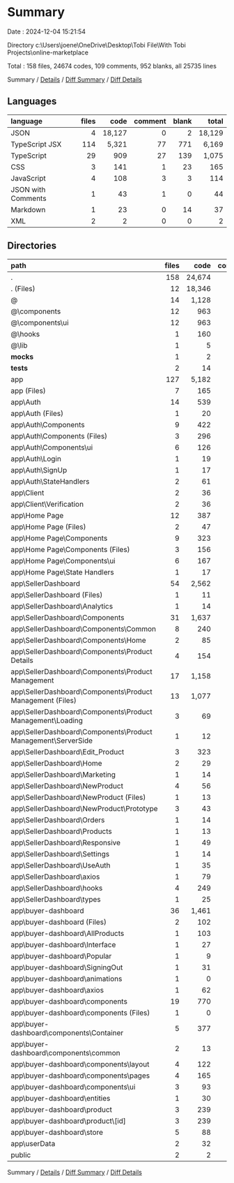 # Summary

Date : 2024-12-04 15:21:54

Directory c:\\Users\\joene\\OneDrive\\Desktop\\Tobi File\\With Tobi Projects\\online-marketplace

Total : 158 files,  24674 codes, 109 comments, 952 blanks, all 25735 lines

Summary / [Details](details.md) / [Diff Summary](diff.md) / [Diff Details](diff-details.md)

## Languages
| language | files | code | comment | blank | total |
| :--- | ---: | ---: | ---: | ---: | ---: |
| JSON | 4 | 18,127 | 0 | 2 | 18,129 |
| TypeScript JSX | 114 | 5,321 | 77 | 771 | 6,169 |
| TypeScript | 29 | 909 | 27 | 139 | 1,075 |
| CSS | 3 | 141 | 1 | 23 | 165 |
| JavaScript | 4 | 108 | 3 | 3 | 114 |
| JSON with Comments | 1 | 43 | 1 | 0 | 44 |
| Markdown | 1 | 23 | 0 | 14 | 37 |
| XML | 2 | 2 | 0 | 0 | 2 |

## Directories
| path | files | code | comment | blank | total |
| :--- | ---: | ---: | ---: | ---: | ---: |
| . | 158 | 24,674 | 109 | 952 | 25,735 |
| . (Files) | 12 | 18,346 | 6 | 25 | 18,377 |
| @ | 14 | 1,128 | 3 | 143 | 1,274 |
| @\\components | 12 | 963 | 0 | 109 | 1,072 |
| @\\components\\ui | 12 | 963 | 0 | 109 | 1,072 |
| @\\hooks | 1 | 160 | 3 | 32 | 195 |
| @\\lib | 1 | 5 | 0 | 2 | 7 |
| __mocks__ | 1 | 2 | 1 | 1 | 4 |
| __tests__ | 2 | 14 | 3 | 5 | 22 |
| app | 127 | 5,182 | 96 | 778 | 6,056 |
| app (Files) | 7 | 165 | 3 | 26 | 194 |
| app\\Auth | 14 | 539 | 2 | 77 | 618 |
| app\\Auth (Files) | 1 | 20 | 2 | 4 | 26 |
| app\\Auth\\Components | 9 | 422 | 0 | 63 | 485 |
| app\\Auth\\Components (Files) | 3 | 296 | 0 | 37 | 333 |
| app\\Auth\\Components\\ui | 6 | 126 | 0 | 26 | 152 |
| app\\Auth\\Login | 1 | 19 | 0 | 2 | 21 |
| app\\Auth\\SignUp | 1 | 17 | 0 | 3 | 20 |
| app\\Auth\\StateHandlers | 2 | 61 | 0 | 5 | 66 |
| app\\Client | 2 | 36 | 1 | 10 | 47 |
| app\\Client\\Verification | 2 | 36 | 1 | 10 | 47 |
| app\\Home Page | 12 | 387 | 15 | 59 | 461 |
| app\\Home Page (Files) | 2 | 47 | 1 | 8 | 56 |
| app\\Home Page\\Components | 9 | 323 | 14 | 47 | 384 |
| app\\Home Page\\Components (Files) | 3 | 156 | 13 | 18 | 187 |
| app\\Home Page\\Components\\ui | 6 | 167 | 1 | 29 | 197 |
| app\\Home Page\\State Handlers | 1 | 17 | 0 | 4 | 21 |
| app\\SellerDashboard | 54 | 2,562 | 67 | 397 | 3,026 |
| app\\SellerDashboard (Files) | 1 | 11 | 0 | 1 | 12 |
| app\\SellerDashboard\\Analytics | 1 | 14 | 0 | 2 | 16 |
| app\\SellerDashboard\\Components | 31 | 1,637 | 47 | 258 | 1,942 |
| app\\SellerDashboard\\Components\\Common | 8 | 240 | 1 | 39 | 280 |
| app\\SellerDashboard\\Components\\Home | 2 | 85 | 0 | 13 | 98 |
| app\\SellerDashboard\\Components\\Product Details | 4 | 154 | 4 | 25 | 183 |
| app\\SellerDashboard\\Components\\Product Management | 17 | 1,158 | 42 | 181 | 1,381 |
| app\\SellerDashboard\\Components\\Product Management (Files) | 13 | 1,077 | 42 | 166 | 1,285 |
| app\\SellerDashboard\\Components\\Product Management\\Loading | 3 | 69 | 0 | 13 | 82 |
| app\\SellerDashboard\\Components\\Product Management\\ServerSide | 1 | 12 | 0 | 2 | 14 |
| app\\SellerDashboard\\Edit_Product | 3 | 323 | 3 | 49 | 375 |
| app\\SellerDashboard\\Home | 2 | 29 | 1 | 12 | 42 |
| app\\SellerDashboard\\Marketing | 1 | 14 | 0 | 2 | 16 |
| app\\SellerDashboard\\NewProduct | 4 | 56 | 0 | 9 | 65 |
| app\\SellerDashboard\\NewProduct (Files) | 1 | 13 | 0 | 2 | 15 |
| app\\SellerDashboard\\NewProduct\\Prototype | 3 | 43 | 0 | 7 | 50 |
| app\\SellerDashboard\\Orders | 1 | 14 | 0 | 2 | 16 |
| app\\SellerDashboard\\Products | 1 | 13 | 0 | 2 | 15 |
| app\\SellerDashboard\\Responsive | 1 | 49 | 0 | 13 | 62 |
| app\\SellerDashboard\\Settings | 1 | 14 | 0 | 2 | 16 |
| app\\SellerDashboard\\UseAuth | 1 | 35 | 0 | 5 | 40 |
| app\\SellerDashboard\\axios | 1 | 79 | 9 | 11 | 99 |
| app\\SellerDashboard\\hooks | 4 | 249 | 7 | 29 | 285 |
| app\\SellerDashboard\\types | 1 | 25 | 0 | 0 | 25 |
| app\\buyer-dashboard | 36 | 1,461 | 8 | 203 | 1,672 |
| app\\buyer-dashboard (Files) | 2 | 102 | 0 | 15 | 117 |
| app\\buyer-dashboard\\AllProducts | 1 | 103 | 1 | 11 | 115 |
| app\\buyer-dashboard\\Interface | 1 | 27 | 0 | 3 | 30 |
| app\\buyer-dashboard\\Popular | 1 | 9 | 0 | 3 | 12 |
| app\\buyer-dashboard\\SigningOut | 1 | 31 | 0 | 7 | 38 |
| app\\buyer-dashboard\\animations | 1 | 0 | 0 | 1 | 1 |
| app\\buyer-dashboard\\axios | 1 | 62 | 0 | 10 | 72 |
| app\\buyer-dashboard\\components | 19 | 770 | 4 | 102 | 876 |
| app\\buyer-dashboard\\components (Files) | 1 | 0 | 3 | 1 | 4 |
| app\\buyer-dashboard\\components\\Container | 5 | 377 | 1 | 40 | 418 |
| app\\buyer-dashboard\\components\\common | 2 | 13 | 0 | 4 | 17 |
| app\\buyer-dashboard\\components\\layout | 4 | 122 | 0 | 16 | 138 |
| app\\buyer-dashboard\\components\\pages | 4 | 165 | 0 | 26 | 191 |
| app\\buyer-dashboard\\components\\ui | 3 | 93 | 0 | 15 | 108 |
| app\\buyer-dashboard\\entities | 1 | 30 | 0 | 0 | 30 |
| app\\buyer-dashboard\\product | 3 | 239 | 3 | 27 | 269 |
| app\\buyer-dashboard\\product\\[id] | 3 | 239 | 3 | 27 | 269 |
| app\\buyer-dashboard\\store | 5 | 88 | 0 | 24 | 112 |
| app\\userData | 2 | 32 | 0 | 6 | 38 |
| public | 2 | 2 | 0 | 0 | 2 |

Summary / [Details](details.md) / [Diff Summary](diff.md) / [Diff Details](diff-details.md)